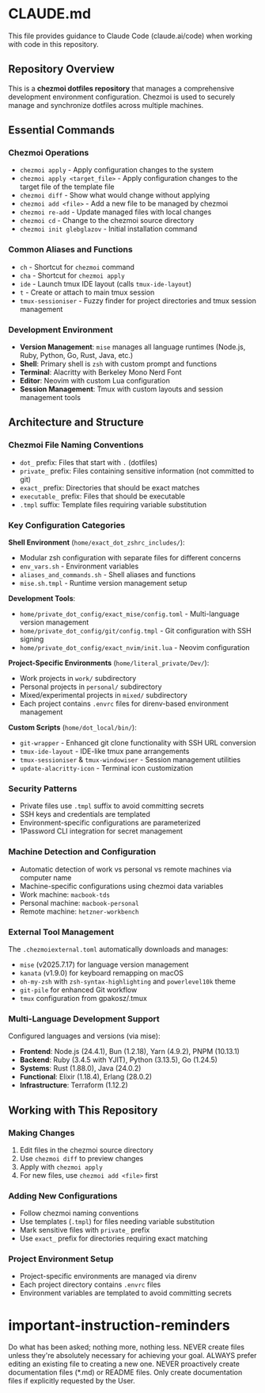 # CLAUDE.md

This file provides guidance to Claude Code (claude.ai/code) when working with code in this repository.

## Repository Overview

This is a **chezmoi dotfiles repository** that manages a comprehensive development environment configuration. Chezmoi is used to securely manage and synchronize dotfiles across multiple machines.

## Essential Commands

### Chezmoi Operations
- `chezmoi apply` - Apply configuration changes to the system
- `chezmoi apply <target_file>` - Apply configuration changes to the target file of the template file
- `chezmoi diff` - Show what would change without applying
- `chezmoi add <file>` - Add a new file to be managed by chezmoi
- `chezmoi re-add` - Update managed files with local changes
- `chezmoi cd` - Change to the chezmoi source directory
- `chezmoi init glebglazov` - Initial installation command

### Common Aliases and Functions
- `ch` - Shortcut for `chezmoi` command
- `cha` - Shortcut for `chezmoi apply`
- `ide` - Launch tmux IDE layout (calls `tmux-ide-layout`)
- `t` - Create or attach to main tmux session
- `tmux-sessioniser` - Fuzzy finder for project directories and tmux session management

### Development Environment
- **Version Management**: `mise` manages all language runtimes (Node.js, Ruby, Python, Go, Rust, Java, etc.)
- **Shell**: Primary shell is `zsh` with custom prompt and functions
- **Terminal**: Alacritty with Berkeley Mono Nerd Font
- **Editor**: Neovim with custom Lua configuration
- **Session Management**: Tmux with custom layouts and session management tools

## Architecture and Structure

### Chezmoi File Naming Conventions
- `dot_` prefix: Files that start with `.` (dotfiles)
- `private_` prefix: Files containing sensitive information (not committed to git)
- `exact_` prefix: Directories that should be exact matches
- `executable_` prefix: Files that should be executable
- `.tmpl` suffix: Template files requiring variable substitution

### Key Configuration Categories

**Shell Environment** (`home/exact_dot_zshrc_includes/`):
- Modular zsh configuration with separate files for different concerns
- `env_vars.sh` - Environment variables
- `aliases_and_commands.sh` - Shell aliases and functions
- `mise.sh.tmpl` - Runtime version management setup

**Development Tools**:
- `home/private_dot_config/exact_mise/config.toml` - Multi-language version management
- `home/private_dot_config/git/config.tmpl` - Git configuration with SSH signing
- `home/private_dot_config/exact_nvim/init.lua` - Neovim configuration

**Project-Specific Environments** (`home/literal_private/Dev/`):
- Work projects in `work/` subdirectory
- Personal projects in `personal/` subdirectory
- Mixed/experimental projects in `mixed/` subdirectory
- Each project contains `.envrc` files for direnv-based environment management

**Custom Scripts** (`home/dot_local/bin/`):
- `git-wrapper` - Enhanced git clone functionality with SSH URL conversion
- `tmux-ide-layout` - IDE-like tmux pane arrangements
- `tmux-sessioniser` & `tmux-windowiser` - Session management utilities
- `update-alacritty-icon` - Terminal icon customization

### Security Patterns
- Private files use `.tmpl` suffix to avoid committing secrets
- SSH keys and credentials are templated
- Environment-specific configurations are parameterized
- 1Password CLI integration for secret management

### Machine Detection and Configuration
- Automatic detection of work vs personal vs remote machines via computer name
- Machine-specific configurations using chezmoi data variables
- Work machine: `macbook-tds`
- Personal machine: `macbook-personal`
- Remote machine: `hetzner-workbench`

### External Tool Management
The `.chezmoiexternal.toml` automatically downloads and manages:
- `mise` (v2025.7.17) for language version management
- `kanata` (v1.9.0) for keyboard remapping on macOS
- `oh-my-zsh` with `zsh-syntax-highlighting` and `powerlevel10k` theme
- `git-pile` for enhanced Git workflow
- `tmux` configuration from gpakosz/.tmux

### Multi-Language Development Support
Configured languages and versions (via mise):
- **Frontend**: Node.js (24.4.1), Bun (1.2.18), Yarn (4.9.2), PNPM (10.13.1)
- **Backend**: Ruby (3.4.5 with YJIT), Python (3.13.5), Go (1.24.5)
- **Systems**: Rust (1.88.0), Java (24.0.2)
- **Functional**: Elixir (1.18.4), Erlang (28.0.2)
- **Infrastructure**: Terraform (1.12.2)

## Working with This Repository

### Making Changes
1. Edit files in the chezmoi source directory
2. Use `chezmoi diff` to preview changes
3. Apply with `chezmoi apply`
4. For new files, use `chezmoi add <file>` first

### Adding New Configurations
- Follow chezmoi naming conventions
- Use templates (`.tmpl`) for files needing variable substitution
- Mark sensitive files with `private_` prefix
- Use `exact_` prefix for directories requiring exact matching

### Project Environment Setup
- Project-specific environments are managed via direnv
- Each project directory contains `.envrc` files
- Environment variables are templated to avoid committing secrets

# important-instruction-reminders
Do what has been asked; nothing more, nothing less.
NEVER create files unless they're absolutely necessary for achieving your goal.
ALWAYS prefer editing an existing file to creating a new one.
NEVER proactively create documentation files (*.md) or README files. Only create documentation files if explicitly requested by the User.
